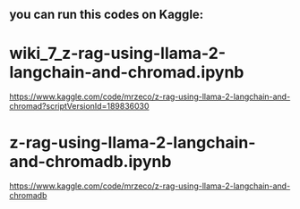 ## you can run this codes on Kaggle:

  # wiki_7_z-rag-using-llama-2-langchain-and-chromad.ipynb 
  https://www.kaggle.com/code/mrzeco/z-rag-using-llama-2-langchain-and-chromad?scriptVersionId=189836030


  # z-rag-using-llama-2-langchain-and-chromadb.ipynb
  https://www.kaggle.com/code/mrzeco/z-rag-using-llama-2-langchain-and-chromadb
  
